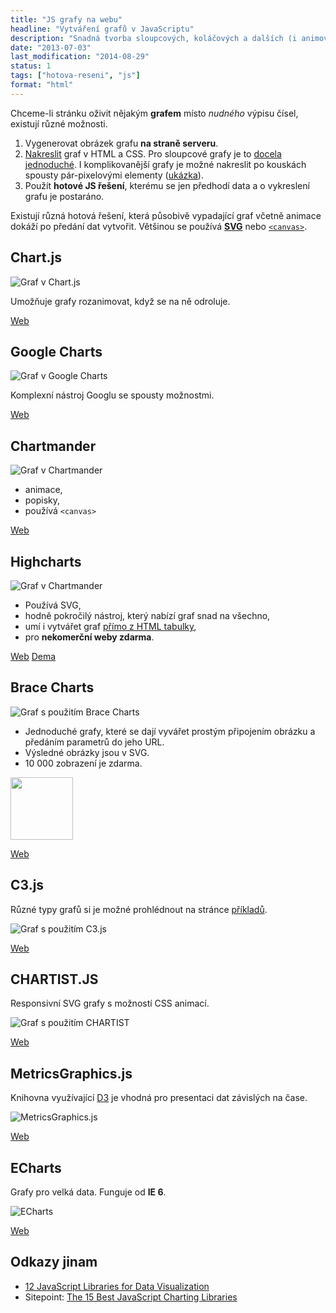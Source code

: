 ```yaml
---
title: "JS grafy na webu"
headline: "Vytváření grafů v JavaScriptu"
description: "Snadná tvorba sloupcových, koláčových a dalších (i animovaných) grafů v JavaScriptu."
date: "2013-07-03"
last_modification: "2014-08-29"
status: 1
tags: ["hotova-reseni", "js"]
format: "html"
---
```


<p>Chceme-li stránku oživit nějakým <b>grafem</b> místo <i>nudného</i> výpisu čísel, existují různé možnosti.</p>
<ol>
  <li>Vygenerovat obrázek grafu <b>na straně serveru</b>.</li>
  <li><a href="/css-kresleni">Nakreslit</a> graf v HTML a CSS. Pro sloupcové grafy je to <a href="/progress">docela jednoduché</a>. I komplikovanější grafy je možné nakreslit po kouskách spousty pár-pixelovými elementy (<a href="https://kod.djpw.cz/ivc">ukázka</a>).</li>
  <li>Použít <b>hotové JS řešení</b>, kterému se jen předhodí data a o vykreslení grafu je postaráno.</li>
</ol>

<p>Existují různá hotová řešení, která působivě vypadající graf včetně animace dokáží po předání dat vytvořit. Většinou se používá <a href="/svg"><b>SVG</b></a> nebo <a href="/canvas"><code>&lt;canvas></code></a>.</p>



<h2 id="chart-js">Chart.js</h2>
<p><img class="border" src="/files/grafy/chart-js.png" alt="Graf v Chart.js"></p>
<p>Umožňuje grafy rozanimovat, když se na ně odroluje.</p>

<p><a class=button href="http://www.chartjs.org/">Web</a></p>
























<h2 id="google-charts">Google Charts</h2>
<p><img class="border" src="/files/grafy/google-charts.png" alt="Graf v Google Charts"></p>

<p>Komplexní nástroj Googlu se spousty možnostmi.</p>

<p><a href="https://developers.google.com/chart/" class="button">Web</a></p>





<!--
<h2 id="timechart">Timechart</h2>

<p><img class="border" src="/files/grafy/timechart.png" alt="Graf v Timechart"></p>

<p>Hodí se pro vytváření grafů, jak už název napovídá, které znázorňují nějaký vývoj v čase.</p>

<p><a class=button href="http://timechart.toolset.io/">Web</a></p>
-->







<h2 id="chartmander">Chartmander</h2>

<p><img class="border" src="/files/grafy/chartmander.png" alt="Graf v Chartmander"></p>

<ul>
  <li>animace,</li>
  <li>popisky,</li>
  <li>používá <code>&lt;canvas></code></li>
</ul>

<p><a href="http://11th.github.io/Chartmander/" class="button">Web</a></p>



























<h2 id="highcharts">Highcharts</h2>

<p><img class="border" src="/files/grafy/highcharts.png" alt="Graf v Chartmander"></p>

<ul>
  <li>Používá SVG,</li>
  <li>hodně pokročilý nástroj, který nabízí graf snad na všechno,</li>
  <li>umí i vytvářet graf <a href="http://www.highcharts.com/demo/column-parsed">přímo z HTML tabulky</a>,</li>
  <li>pro <b>nekomerční weby zdarma</b>.</li>
</ul>

<p><a href="http://www.highcharts.com/" class="button">Web</a> <a href="http://www.highcharts.com/demo/" class="button">Dema</a></p>














<h2 id="brace-charts">Brace Charts</h2>
<p><img class="border" src="/files/grafy/brace-charts.png" alt="Graf s použitím Brace Charts"></p>

<ul>
  <li>Jednoduché grafy, které se dají vyvářet prostým připojením obrázku a předáním parametrů do jeho URL.</li>
  <li>Výsledné obrázky jsou v SVG.</li>
  <li>10 000 zobrazení je zdarma.</li>
</ul>

<div class="live">
  <img src="http://chartspree.io/pie.svg?Things=5&Stuff=2" width="100">
</div>

<p><a href="https://github.com/asm-products/chartspree" class="button">Web</a></p>
















<h2 id="c3js">C3.js</h2>

<p>Různé typy grafů si je možné prohlédnout na stránce <a href="http://c3js.org/examples.html">příkladů</a>.</p>

<p><img class="border" src="/files/grafy/c3js.png" alt="Graf s použitím C3.js"></p>

<p><a href="http://c3js.org/" class="button">Web</a></p>






















<h2 id="chartist-js">CHARTIST.JS</h2>

<p>Responsivní SVG grafy s možností CSS animací.</p>

<p><img class="border" src="/files/grafy/chartist-js.png" alt="Graf s použitím CHARTIST"></p>

<p><a href="http://gionkunz.github.io/chartist-js/index.html" class="button">Web</a></p>






















<h2 id="metricsgraphics">MetricsGraphics.js</h2>

<p>Knihovna využívající <a href="http://d3js.org/">D3</a> je vhodná pro presentaci dat závislých na čase.</p>

<p><img src="/files/grafy/metricsgraphics.png" alt="MetricsGraphics.js" class="border"></p>

<p><a href="http://metricsgraphicsjs.org/" class="button">Web</a></p>
















<h2 id="echarts">ECharts</h2>

<p>Grafy pro velká data. Funguje od <b>IE 6</b>.</p>

<p><img src="/files/grafy/echarts.png" alt="ECharts" class="border"></p>

<p><a href="http://echarts.baidu.com/index-en.html" class="button">Web</a></p>

<h2 id="odkazy">Odkazy jinam</h2>

<ul>
  <li><a href="http://www.sitepoint.com/twelve-javascript-libraries-data-visualization/">12 JavaScript Libraries for Data Visualization</a></li>
  
  <li>Sitepoint: <a href="http://www.sitepoint.com/15-best-javascript-charting-libraries/">The 15 Best JavaScript Charting Libraries</a></li>
</ul>